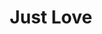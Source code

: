 ---
title:          Just Love

names:
  chinese:      老婆大人
  previous:     My Wife, Your Honour
genre:          modern
episodes:       20
broadcast:
  start:        2005-05-09
  end:          2005-06-03
producer:       Chong Wai-Kin
starring:       Jessica Hsuan, Sunny Chan, Dave Wong, Patrick Tang, <mark>Selena Lee</mark>
synopsis:       Judge KO HEI-Man (Jessica Hsuan) and KOT KWOK-Kwong (Sunny Chan) have agreed that Man will concentrate on her career while Kwong will be taking care of the housework after they get married. Everything is in harmony until Kwong’s father discovers Man and Kwong’s pre-marriage written agreement. Their relationship complicates ever since. To make things worse, Kwong breaks the agreement and demands to have his own career. Man does not pay much attention at first until she finds out that Kwong, who is free from family burden, is having an affair. Man learns to become more affectionate in the hope of saving the marriage. Unfortunately, the whole situation deteriorates when Kwong decides that Man is too close to her ex-boyfriend, TAI CHI-HUNG (Dave Wong), who is now Man’s colleague. Who has the right to decide who should be in charge of earning money instead of running the family?
role:           supporting

characters:
  -
    fullname:       Leung Yan-Yan (Yoyo)
    identity:       Prosecutor
    appearance:     1-20
    personality:    Very kind-hearted, sweet personalityrson, she has an infinite longing for love. Sometimes she’s nervous and becomes the laughing stock. She is born in a wealthy family, which made her character timid and weak. Therefore she studied law to become a judge.
    background:     Being loved since childhood, Yan Yan had a hard time to change her attitudes at court too, plus her experiences are naive and she often made mistakes. Therefore, she’s not spared and scolded by the judge Ko Hei Man nicknamed \,Female Nail Judge\ Yan Yan envied Hei Man for having a very considerated husband Kot Kwok Kwong and she hoped for the same in the future.
    happenings:     Ah Kei (Patrick Tang) pursued her and eventually got Yan Yan’s agreement, the two started dating. Yan Yan found out that her personality does not match with Ah Kei’s. Kwok Kwong comforted her and cared about her, and slowly she fell in love with Kwok Kwong. Meanwhile, Kwot Kwong and Hei Man wanted to divorce, Yan Yan decided to express her feelings towards Kwot Kwong. However, Kwot Kwong refused. Yan Yan is not convinced, she felt that Hei Man didn’t appreciate Kwot Kwong’s precious virtues.  order to get her love, Yan Yan’s thoughts turned to be radical, she took the opportunity to force Kwot Kwong sign the divorce papers. Otherwise, she’ll accuse Hei Man at court by appearing as witness. All the time Ah Kei never left or forsake towards Yan Yan, will complete sincerity even be able to affect metal and stone?
---